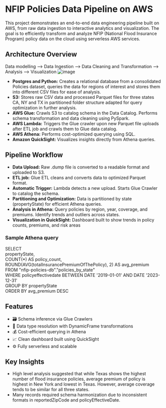 # NFIP Policies Data Pipeline on AWS
This project demonstrates an end-to-end data engineering pipeline built on AWS, from raw data ingestion to interactive analytics and visualization. The goal is to efficiently transform and analyze NFIP (National Flood Insurance Program) policy data on the cloud using serverless AWS services.

##  Architecture Overview
Data modelling --> Data Ingestion --> Data Cleaning and Transformation --> Analysis --> Visualization
![image](https://github.com/user-attachments/assets/912c8f7b-6dca-439d-9dcf-20eae0ba0fbe)
+ **Postgres and Python:** Creates a relational database from a consolidated Policies dataset, queries the data for regions of interest and stores them into different CSV files for ease of analysis.
+ **S3:** Stores raw CSV data and processed Parquet files for three states CA, NY and TX in partitioned folder structure adapted for query optimization in further analysis.
+ **AWS Glue:** Crawls S3 to catalog schema in the Data Catalog. Performs schema transformation and data cleaning using PySpark.
+ **AWS Lambda:** Triggers the Glue crawler upon new Parquet file uploads after ETL job and crawls them to Glue data catalog.
+ **AWS Athena:** Performs cost-optimized querying using SQL.
+ **Amazon QuickSight:** Visualizes insights directly from Athena queries.

## Pipeline Workflow
+ **Data Upload:**  Raw .dump file is converted to a readable format and uploaded to S3.
+ **ETL job:**  Glue ETL cleans and converts data to optimized Parquet format.
+ **Automatic Trigger:**  Lambda detects a new upload. Starts Glue Crawler to catalog the schema.
+ **Partitioning and Optimization:**  Data is partitioned by state (propertyState) for efficient Athena queries.
+ **Analysis in Athena:**  Query policies by region, year, coverage, and premiums. Identify trends and outliers across states.
+ **Visualization in QuickSight:**  Dashboard built to show trends in policy counts, premiums, and risk areas
### Sample Athena query
SELECT   
  propertyState,  
  COUNT(*) AS policy_count,  
  ROUND(AVG(totalInsurancePremiumOfThePolicy), 2) AS avg_premium  
FROM "nfip-policies-db"."policies_by_state"  
WHERE policyeffectivedate BETWEEN DATE '2019-01-01' AND DATE '2023-12-31'  
GROUP BY propertyState  
ORDER BY avg_premium DESC

 ## Features
+ 🗃️ Schema inference via Glue Crawlers
+ 🧼 Data type resolution with DynamicFrame transformations
+ 💰 Cost-efficient querying in Athena
+ 📈 Clean dashboard built using QuickSight
+ ⚙️ Fully serverless and scalable

##  Key Insights
+ High level analysis suggested that while Texas shows the highest number of flood insurance policies, average premium of policy is highest in New York and lowest in Texas. However, average coverage tends to be similar for all three states.
+ Many records required schema harmonization due to inconsistent formats in reportedZipCode and policyEffectiveDate.
